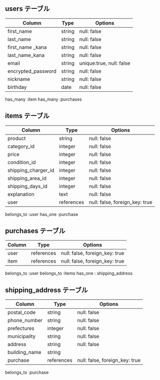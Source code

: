 
## users テーブル

| Column            | Type   | Options     |
| --------          | ------ | ----------- |
| first_name        | string | null: false |
| last_name         | string | null: false |
| first_name _kana   | string | null: false|
| last_name_kana    | string | null: false |
| email             | string | unique:true, null: false
| encrypted_password| string | null: false |
| nickname          | string | null: false |
| birthday          | date   | null: false |

has_many :item
has_many :purchases

## items テーブル

| Column              | Type      | Options     |
| ------              | ------    | ----------- |
| product             | string    | null: false |
| category_id         | integer   | null: false |
| price               | integer   | null: false |
| condition_id        | integer   | null: false |
| shipping_charger_id | integer   | null: false |
| shipping_area_id    | integer   | null: false |
| shipping_days_id    | integer   | null: false |
| explanation         | text      | null: false |
| user                | references| null: false, foreign_key: true |

belongs_to :user
has_one :purchase


## purchases テーブル

| Column | Type       | Options                        |
| ------ | ---------- | ------------------------------ |
| user   | references | null: false, foreign_key: true |
| item   | references | null: false, foreign_key: true |

belongs_to :user
belongs_to :items
has_one : shipping_address

## shipping_address テーブル

| Column        | Type       | Options                        |
| -------       | ---------- | ------------------------------ |
| postal_code   | string     | null: false                    |
| phone_number  | string     | null: false                    |
| prefectures   | integer    | null: false                    |
| municipality  | string     | null: false                    |
| address       | string     | null: false                    |
| building_name | string     |
| purchase      | references | null: false, foreign_key: true |

belongs_to :purchase